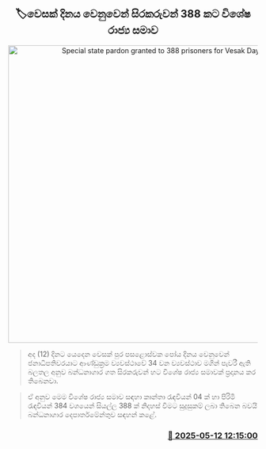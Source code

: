 <p align='center'><b><h2 align='center' title='Special state pardon granted to 388 prisoners for Vesak Day'>🏷වෙසක් දිනය වෙනු​වෙන් සිරකරුවන් 388 කට විශේෂ රාජ්‍ය සමාව</h2></b></p>
<p align='center'><img src='https://helakuru.sgp1.cdn.digitaloceanspaces.com/esana/images/lib/prison[1].jpg' width='600' alt='Special state pardon granted to 388 prisoners for Vesak Day'></p>

> අද (12) දින​ට යෙදෙන වෙසක් පුර පසළොස්වක පෝය දිනය වෙනුවෙන් ජනාධිපතිවරයාට ආණ්ඩුක්‍රම ව්‍යවස්ථාවේ 34 වන ව්‍යවස්ථාව මගින් පැවරී ඇති බලතල අනුව බන්ධනාගාර ගත සිරකරුවන් හ​ට විශේෂ රාජ්‍ය සමාවක් ප්‍රදානය කර තිබෙනවා.

> ඒ අනුව මෙම විශේෂ රාජ්‍ය සමාව සඳහා කාන්තා රැඳවියන් 04 ක් හා පිරිමි රැඳවියන් 384 වශයෙන් සියල්ල 388 ක් නිදහස් වීමට සුදුසුකම් ලබා තිබෙන බවයි බන්ධනාගාර දෙපාර්තමේන්තුව සඳහන් කළේ.



<h3 align='right'><a href='https://www.helakuru.lk/esana/p/110033/'>📅 2025-05-12 12:15:00</a></h3>
